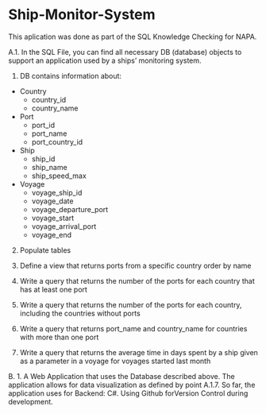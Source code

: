 # Ship-Monitor-System

This aplication was done as part of the SQL Knowledge Checking for NAPA.

A.1. In the SQL File, you can find all necessary DB (database) objects to support an application used by a ships’ monitoring system.

1.  DB contains information about:
- Country 
  - country_id 
  - country_name
- Port 
  - port_id
  - port_name
  - port_country_id
- Ship 
  - ship_id
  - ship_name
  - ship_speed_max
- Voyage 
  - voyage_ship_id
  - voyage_date 
  - voyage_departure_port
  - voyage_start
  - voyage_arrival_port
  - voyage_end

2. Populate tables

3. Define a view that returns ports from a specific country order by name

4. Write a query that returns the number of the ports for each country that has at least one port

5. Write a query that returns the number of the ports for each country, including the countries without ports

6. Write a query that returns port_name and country_name for countries with more than one port

7. Write a query that returns the average time in days spent by a ship given as a parameter in a voyage for voyages started last month

B. 1. A Web Application that uses the Database described above. The application allows for data visualization as defined by point A.1.7. So far, the application uses for Backend: C#. Using Github forVersion Control during development.
